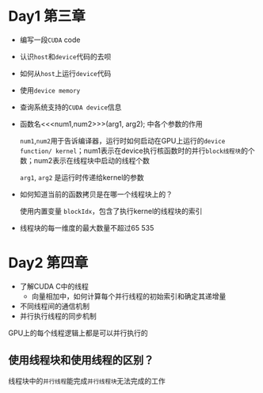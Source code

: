 # Day1 第三章

- 编写一段`CUDA` code
- 认识`host`和`device`代码的去呗
- 如何从`host`上运行`device`代码
- 使用`device memory`
- 查询系统支持的`CUDA device`信息



- 函数名<<<num1,num2>>>(arg1, arg2);  中各个参数的作用

  `num1`,`num2`用于告诉编译器，运行时如何启动在GPU上运行的`device function/ kernel`；num1表示在device执行核函数时的并行`block线程块`的个数；num2表示在线程块中启动的线程个数

  `arg1`, `arg2` 是运行时传递给kernel的参数

- 如何知道当前的函数拷贝是在哪一个线程块上的？

  使用内置变量 `blockIdx`，包含了执行kernel的线程块的索引



- 线程块的每一维度的最大数量不超过65 535



# Day2 第四章

- 了解CUDA C中的线程
  - 向量相加中，如何计算每个并行线程的初始索引和确定其递增量 
- 不同线程间的通信机制
- 并行执行线程的同步机制



GPU上的每个线程逻辑上都是可以并行执行的



## 使用线程块和使用线程的区别？

线程块中的`并行线程`能完成`并行线程块`无法完成的工作



